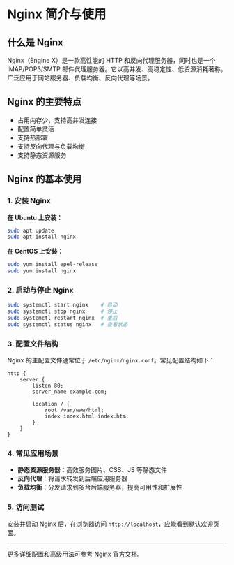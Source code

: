 # Nginx 简介与使用

## 什么是 Nginx

Nginx（Engine X）是一款高性能的 HTTP 和反向代理服务器，同时也是一个 IMAP/POP3/SMTP 邮件代理服务器。它以高并发、高稳定性、低资源消耗著称，广泛应用于网站服务器、负载均衡、反向代理等场景。

## Nginx 的主要特点

- 占用内存少，支持高并发连接
- 配置简单灵活
- 支持热部署
- 支持反向代理与负载均衡
- 支持静态资源服务

## Nginx 的基本使用

### 1. 安装 Nginx

**在 Ubuntu 上安装：**
```bash
sudo apt update
sudo apt install nginx
```

**在 CentOS 上安装：**
```bash
sudo yum install epel-release
sudo yum install nginx
```

### 2. 启动与停止 Nginx

```bash
sudo systemctl start nginx    # 启动
sudo systemctl stop nginx     # 停止
sudo systemctl restart nginx  # 重启
sudo systemctl status nginx   # 查看状态
```

### 3. 配置文件结构

Nginx 的主配置文件通常位于 `/etc/nginx/nginx.conf`。常见配置结构如下：

```nginx
http {
    server {
        listen 80;
        server_name example.com;

        location / {
            root /var/www/html;
            index index.html index.htm;
        }
    }
}
```

### 4. 常见应用场景

- **静态资源服务器**：高效服务图片、CSS、JS 等静态文件
- **反向代理**：将请求转发到后端应用服务器
- **负载均衡**：分发请求到多台后端服务器，提高可用性和扩展性

### 5. 访问测试

安装并启动 Nginx 后，在浏览器访问 `http://localhost`，应能看到默认欢迎页面。

---

更多详细配置和高级用法可参考 [Nginx 官方文档](https://nginx.org/en/docs/)。